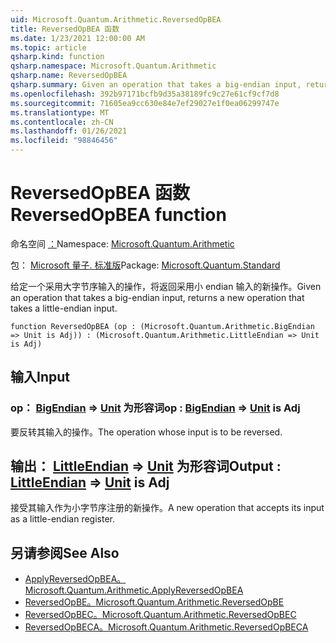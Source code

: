 ```yaml
---
uid: Microsoft.Quantum.Arithmetic.ReversedOpBEA
title: ReversedOpBEA 函数
ms.date: 1/23/2021 12:00:00 AM
ms.topic: article
qsharp.kind: function
qsharp.namespace: Microsoft.Quantum.Arithmetic
qsharp.name: ReversedOpBEA
qsharp.summary: Given an operation that takes a big-endian input, returns a new operation that takes a little-endian input.
ms.openlocfilehash: 392b97171bcfb9d35a38189fc9c27e61cf9cf7d8
ms.sourcegitcommit: 71605ea9cc630e84e7ef29027e1f0ea06299747e
ms.translationtype: MT
ms.contentlocale: zh-CN
ms.lasthandoff: 01/26/2021
ms.locfileid: "98846456"
---
```

# <a name="reversedopbea-function"></a><span data-ttu-id="bd41d-102">ReversedOpBEA 函数</span><span class="sxs-lookup"><span data-stu-id="bd41d-102">ReversedOpBEA function</span></span>

<span data-ttu-id="bd41d-103">命名空间 [：](xref:Microsoft.Quantum.Arithmetic)</span><span class="sxs-lookup"><span data-stu-id="bd41d-103">Namespace: [Microsoft.Quantum.Arithmetic](xref:Microsoft.Quantum.Arithmetic)</span></span>

<span data-ttu-id="bd41d-104">包： [Microsoft 量子. 标准版](https://nuget.org/packages/Microsoft.Quantum.Standard)</span><span class="sxs-lookup"><span data-stu-id="bd41d-104">Package: [Microsoft.Quantum.Standard](https://nuget.org/packages/Microsoft.Quantum.Standard)</span></span>


<span data-ttu-id="bd41d-105">给定一个采用大字节序输入的操作，将返回采用小 endian 输入的新操作。</span><span class="sxs-lookup"><span data-stu-id="bd41d-105">Given an operation that takes a big-endian input, returns a new operation that takes a little-endian input.</span></span>

```qsharp
function ReversedOpBEA (op : (Microsoft.Quantum.Arithmetic.BigEndian => Unit is Adj)) : (Microsoft.Quantum.Arithmetic.LittleEndian => Unit is Adj)
```


## <a name="input"></a><span data-ttu-id="bd41d-106">输入</span><span class="sxs-lookup"><span data-stu-id="bd41d-106">Input</span></span>

### <a name="op--bigendian--unit--is-adj"></a><span data-ttu-id="bd41d-107">op： [BigEndian](xref:Microsoft.Quantum.Arithmetic.BigEndian) => [Unit](xref:microsoft.quantum.lang-ref.unit)  为形容词</span><span class="sxs-lookup"><span data-stu-id="bd41d-107">op : [BigEndian](xref:Microsoft.Quantum.Arithmetic.BigEndian) => [Unit](xref:microsoft.quantum.lang-ref.unit)  is Adj</span></span>

<span data-ttu-id="bd41d-108">要反转其输入的操作。</span><span class="sxs-lookup"><span data-stu-id="bd41d-108">The operation whose input is to be reversed.</span></span>



## <a name="output--littleendian--unit--is-adj"></a><span data-ttu-id="bd41d-109">输出： [LittleEndian](xref:Microsoft.Quantum.Arithmetic.LittleEndian) => [Unit](xref:microsoft.quantum.lang-ref.unit)  为形容词</span><span class="sxs-lookup"><span data-stu-id="bd41d-109">Output : [LittleEndian](xref:Microsoft.Quantum.Arithmetic.LittleEndian) => [Unit](xref:microsoft.quantum.lang-ref.unit)  is Adj</span></span>

<span data-ttu-id="bd41d-110">接受其输入作为小字节序注册的新操作。</span><span class="sxs-lookup"><span data-stu-id="bd41d-110">A new operation that accepts its input as a little-endian register.</span></span>

## <a name="see-also"></a><span data-ttu-id="bd41d-111">另请参阅</span><span class="sxs-lookup"><span data-stu-id="bd41d-111">See Also</span></span>

- [<span data-ttu-id="bd41d-112">ApplyReversedOpBEA。</span><span class="sxs-lookup"><span data-stu-id="bd41d-112">Microsoft.Quantum.Arithmetic.ApplyReversedOpBEA</span></span>](xref:Microsoft.Quantum.Arithmetic.ApplyReversedOpBEA)
- [<span data-ttu-id="bd41d-113">ReversedOpBE。</span><span class="sxs-lookup"><span data-stu-id="bd41d-113">Microsoft.Quantum.Arithmetic.ReversedOpBE</span></span>](xref:Microsoft.Quantum.Arithmetic.ReversedOpBE)
- [<span data-ttu-id="bd41d-114">ReversedOpBEC。</span><span class="sxs-lookup"><span data-stu-id="bd41d-114">Microsoft.Quantum.Arithmetic.ReversedOpBEC</span></span>](xref:Microsoft.Quantum.Arithmetic.ReversedOpBEC)
- [<span data-ttu-id="bd41d-115">ReversedOpBECA。</span><span class="sxs-lookup"><span data-stu-id="bd41d-115">Microsoft.Quantum.Arithmetic.ReversedOpBECA</span></span>](xref:Microsoft.Quantum.Arithmetic.ReversedOpBECA)